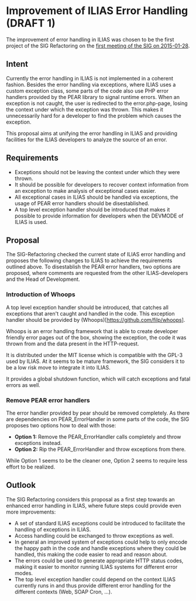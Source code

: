 # Improvement of ILIAS Error Handling (DRAFT 1)

The improvement of error handling in ILIAS was chosen to be the first project
of the SIG Refactoring on the [first meeting of the SIG on 2015-01-28](http://www.ilias.de/docu/ilias.php?ref_id=4516&cmd=sendfile&cmdClass=ilrepositorygui&cmdNode=65&baseClass=ilRepositoryGUI).

## Intent

Currently the error handling in ILIAS is not implemented in a coherent fashion.
Besides the error handling via exceptions, where ILIAS uses a custom exception
class, some parts of the code also use PHP error handlers provided by the PEAR
library to signal runtime errors.
When an exception is not caught, the user is redirected to the error.php-page,
losing the context under which the exception was thrown. This makes it unnecessarily
hard for a developer to find the problem which causes the exception.

This proposal aims at unifying the error handling in ILIAS and providing facilities
for the ILIAS developers to analyze the source of an error.

## Requirements

* Exceptions should not be leaving the context under which they were thrown.
* It should be possible for developers to recover context information from an
  exception to make analysis of exceptional cases easier.
* All exceptional cases in ILIAS should be handled via exceptions, the usage of
  PEAR error handlers should be disestablished.
* A top level exception handler should be introduced that makes it possible to
  provide information for developers when the DEVMODE of ILIAS is used.

## Proposal

The SIG-Refactoring checked the current state of ILIAS error handling and 
proposes the following changes to ILIAS to achieve the requirements outlined
above. To disestablish the PEAR error handlers, two options are proposed,
where comments are requested from the other ILIAS-developers and the Head 
of Development.

### Introduction of Whoops

A top level exception handler should be introduced, that catches all exceptions
that aren't caught and handled in the code. This exception handler should be provided
by (Whoops)[https://github.com/filp/whoops].

Whoops is an error handling framework that is able to create developer friendly 
error pages out of the box, showing the exception, the code it was thrown from 
and the data present in the HTTP-request.

It is distributed under the MIT license which is compatible with the GPL-3 used 
by ILIAS. At it seems to be mature framework, the SIG considers it to be a low
risk move to integrate it into ILIAS.

It provides a global shutdown function, which will catch exceptions and fatal
errors as well.

### Remove PEAR error handlers

The error handler provided by pear should be removed completely. As there are
dependencies on PEAR_ErrorHandler in some parts of the code, the SIG proposes
two options how to deal with those:

* **Option 1:** Remove the PEAR_ErrorHandler calls completely and throw exceptions
  instead.
* **Option 2:** Rip the PEAR_ErrorHandler and throw exceptions from there.

While Option 1 seems to be the cleaner one, Option 2 seems to require less effort
to be realized.

## Outlook

The SIG Refactoring considers this proposal as a first step towards an enhanced
error handling in ILIAS, where future steps could provide even more improvements:

* A set of standard ILIAS exceptions could be introduced to facilitate the handling
  of exceptions in ILIAS.
* Access handling could be exchanged to throw exceptions as well.
* In general an improved system of exceptions could help to only encode the happy
  path in the code and handle exceptions where they could be handled, this making
  the code easier to read and reason about.
* The errors could be used to generate appropriate HTTP status codes, making it
  easier to monitor running ILIAS systems for different error modes.
* The top level exception handler could depend on the context ILIAS currently runs
  in and thus provide different error handling for the different contexts (Web, SOAP
  Cron, ...).



